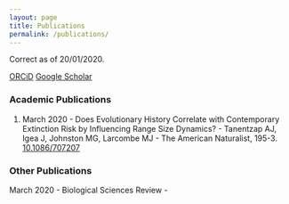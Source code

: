 ```yaml
---
layout: page
title: Publications
permalink: /publications/
---
```


Correct as of 20/01/2020.

[ORCiD](https://orcid.org/0000-0003-1141-6135) [Google Scholar](https://scholar.google.co.uk/citations?user=nliFYiAAAAAJ) 

### Academic Publications

1. March 2020 - Does Evolutionary History Correlate with Contemporary Extinction Risk by Influencing Range Size Dynamics? - Tanentzap AJ, Igea J, Johnston MG, Larcombe MJ - The American Naturalist, 195-3. [10.1086/707207](https://doi.org/10.1086/707207)


### Other Publications

March 2020 - Biological Sciences Review - 
